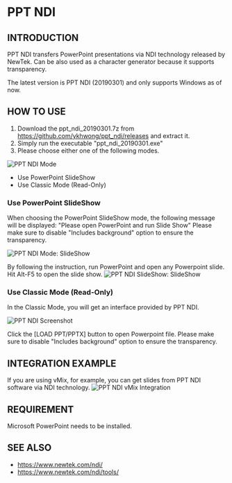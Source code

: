 # PPT NDI

## INTRODUCTION
PPT NDI transfers PowerPoint presentations via NDI technology released by NewTek. Can be also used as a character generator because it supports transparency.

The latest version is PPT NDI (20190301) and only supports Windows as of now.

## HOW TO USE
1. Download the ppt_ndi_20190301.7z from https://github.com/ykhwong/ppt_ndi/releases and extract it.
2. Simply run the executable "ppt_ndi_20190301.exe"
3. Please choose either one of the following modes.

![PPT NDI Mode](https://raw.githubusercontent.com/ykhwong/ppt_ndi/master/resources/ppt_ndi_mode.png)

* Use PowerPoint SlideShow
* Use Classic Mode (Read-Only)

### Use PowerPoint SlideShow
When choosing the PowerPoint SlideShow mode, the following message will be displayed: "Please open PowerPoint and run Slide Show"
Please make sure to disable "Includes background" option to ensure the transparency.

![PPT NDI Mode: SlideShow](https://raw.githubusercontent.com/ykhwong/ppt_ndi/master/resources/ppt_ndi_slideshow_integration.png)

By following the instruction, run PowerPoint and open any Powerpoint slide. Hit Alt-F5 to open the slide show.
![PPT NDI SlideShow: SlideShow](https://raw.githubusercontent.com/ykhwong/ppt_ndi/master/resources/ppt_ndi_slideshow_integration2.png)

### Use Classic Mode (Read-Only)
In the Classic Mode, you will get an interface provided by PPT NDI.

![PPT NDI Screenshot](https://raw.githubusercontent.com/ykhwong/ppt_ndi/master/resources/ppt_ndi_sshot.png)

Click the [LOAD PPT/PPTX] button to open Powerpoint file.
Please make sure to disable "Includes background" option to ensure the transparency.

## INTEGRATION EXAMPLE
If you are using vMix, for example, you can get slides from PPT NDI software via NDI technology.
![PPT NDI vMix Integration](https://raw.githubusercontent.com/ykhwong/ppt_ndi/master/resources/ppt_ndi_vmix_example.png)

## REQUIREMENT
Microsoft PowerPoint needs to be installed.

## SEE ALSO
* https://www.newtek.com/ndi/
* https://www.newtek.com/ndi/tools/
